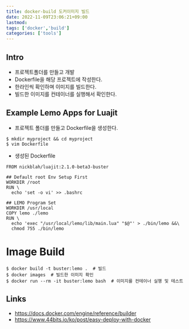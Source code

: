 ```yaml
---
title: docker-build 도커이미지 빌드
date: 2022-11-09T23:06:21+09:00
lastmod:
tags: ['docker','build']
categories: ['tools']
---
```


## Intro
* 프로젝트폴더를 만들고 개발
* Dockerfile을 해당 프로젝트에 작성한다.
* 한라인씩 확인하며 이미지를 빌드한다.
* 빌드한 이미지를 컨테이너를 실행해서 확인한다.

## Example Lemo Apps for Luajit
* 프로젝트 폴더를 만들고 Dockerfile을 생성한다.
```console
$ mkdir myproject && cd myproject
$ vim Dockerfile
```

* 생성된 Dockerfile
```
FROM nickblah/luajit:2.1.0-beta3-buster

## Default root Env Setup First
WORKDIR /root
RUN \
  echo 'set -o vi' >> .bashrc

## LEMO Program Set
WORKDIR /usr/local
COPY lemo ./lemo
RUN \
  echo 'exec "/usr/local/lemo/lib/main.lua" "$@"' > ./bin/lemo &&\
  chmod 755 ./bin/lemo
```

# Image Build
```console
$ docker build -t buster:lemo .  # 빌드
$ docker images  # 빌드한 이미지 확인
$ docker run --rm -it buster:lemo bash  # 이미지를 컨테이너 실행 및 테스트
```

## Links
* <https://docs.docker.com/engine/reference/builder>
* <https://www.44bits.io/ko/post/easy-deploy-with-docker>
